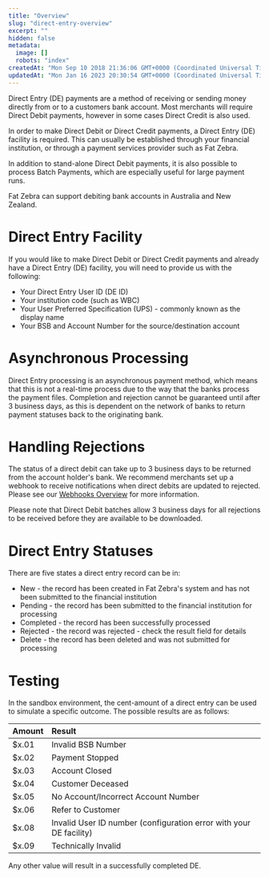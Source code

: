 ```yaml
---
title: "Overview"
slug: "direct-entry-overview"
excerpt: ""
hidden: false
metadata: 
  image: []
  robots: "index"
createdAt: "Mon Sep 10 2018 21:36:06 GMT+0000 (Coordinated Universal Time)"
updatedAt: "Mon Jan 16 2023 20:30:54 GMT+0000 (Coordinated Universal Time)"
---
```

Direct Entry (DE) payments are a method of receiving or sending money directly from or to a customers bank account. Most merchants will require Direct Debit payments, however in some cases Direct Credit is also used.

In order to make Direct Debit or Direct Credit payments, a Direct Entry (DE) facility is required. This can usually be established through your financial institution, or through a payment services provider such as Fat Zebra.

In addition to stand-alone Direct Debit payments, it is also possible to process Batch Payments, which are especially useful for large payment runs.

Fat Zebra can support debiting bank accounts in Australia and New Zealand.

# Direct Entry Facility

If you would like to make Direct Debit or Direct Credit payments and already have a Direct Entry (DE) facility, you will need to provide us with the following:

- Your Direct Entry User ID (DE ID)
- Your institution code (such as WBC)
- Your User Preferred Specification (UPS) - commonly known as the display name
- Your BSB and Account Number for the source/destination account

# Asynchronous Processing

Direct Entry processing is an asynchronous payment method, which means that this is not a real-time process due to the way that the banks process the payment files. Completion and rejection cannot be guaranteed until after 3 business days, as this is dependent on the network of banks to return payment statuses back to the originating bank.

# Handling Rejections

The status of a direct debit can take up to 3 business days to be returned from the account holder's bank. We recommend merchants set up a webhook to receive notifications when direct debits are updated to rejected. Please see our [Webhooks Overview](doc:webhooks-overview) for more information.

Please note that Direct Debit batches allow 3 business days for all rejections to be received before they are available to be downloaded.

# Direct Entry Statuses

There are five states a direct entry record can be in:

- New - the record has been created in Fat Zebra's system and has not been submitted to the financial institution
- Pending - the record has been submitted to the financial institution for processing
- Completed - the record has been successfully processed
- Rejected - the record was rejected - check the result field for details
- Delete - the record has been deleted and was not submitted for processing

# Testing

In the sandbox environment, the cent-amount of a direct entry can be used to simulate a specific outcome. The possible results are as follows:

| Amount | Result                                                             |
| :----- | :----------------------------------------------------------------- |
| $x.01  | Invalid BSB Number                                                 |
| $x.02  | Payment Stopped                                                    |
| $x.03  | Account Closed                                                     |
| $x.04  | Customer Deceased                                                  |
| $x.05  | No Account/Incorrect Account Number                                |
| $x.06  | Refer to Customer                                                  |
| $x.08  | Invalid User ID number (configuration error with your DE facility) |
| $x.09  | Technically Invalid                                                |

Any other value will result in a successfully completed DE.
